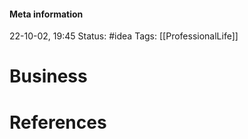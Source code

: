 #### Meta information
22-10-02, 19:45
Status: #idea
Tags: [[ProfessionalLife]]





# Business






# References
